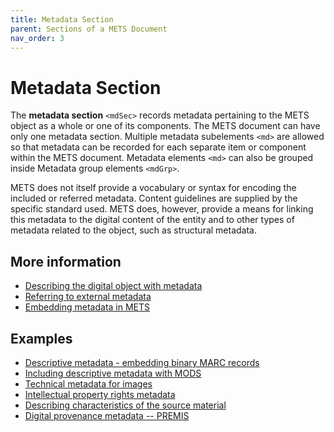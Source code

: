 ```yaml
---
title: Metadata Section
parent: Sections of a METS Document
nav_order: 3
---
```

# Metadata Section

The **metadata section** `<mdSec>` records metadata pertaining to the METS object as a whole or one of its components. The METS document can have only one metadata section. Multiple metadata subelements `<md>` are allowed so that metadata can be recorded for each separate item or component within the METS document. Metadata elements `<md>` can also be grouped inside Metadata group elements `<mdGrp>`.

METS does not itself provide a vocabulary or syntax for encoding the included or referred metadata. Content guidelines are supplied by the specific standard used. METS does, however, provide a means for linking this metadata to the digital content of the entity and to other types of metadata related to the object, such as structural metadata.

## More information
* [Describing the digital object with metadata](../howto/md.md)
* [Referring to external metadata](../howto/mdRef.md)
* [Embedding metadata in METS](../howto/mdWrap.md)

## Examples
* [Descriptive metadata - embedding binary MARC records](../howto/binary_marc.md)
* [Including descriptive metadata with MODS](../howto/mods.md)
* [Technical metadata for images](../howto/technical_metadata.md)
* [Intellectual property rights metadata](../howto/mets_rights.md)
* [Describing characteristics of the source material](../howto/source_metadata.md)
* [Digital provenance metadata -- PREMIS](../howto/premis.md)

